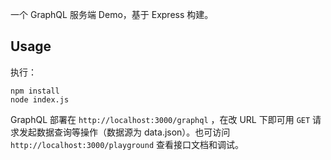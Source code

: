 一个 GraphQL 服务端 Demo，基于 Express 构建。

## Usage
执行：

```
npm install
node index.js
```

GraphQL 部署在 `http://localhost:3000/graphql` ，在改 URL 下即可用 `GET` 请求发起数据查询等操作（数据源为 data.json）。也可访问 `http://localhost:3000/playground` 查看接口文档和调试。
